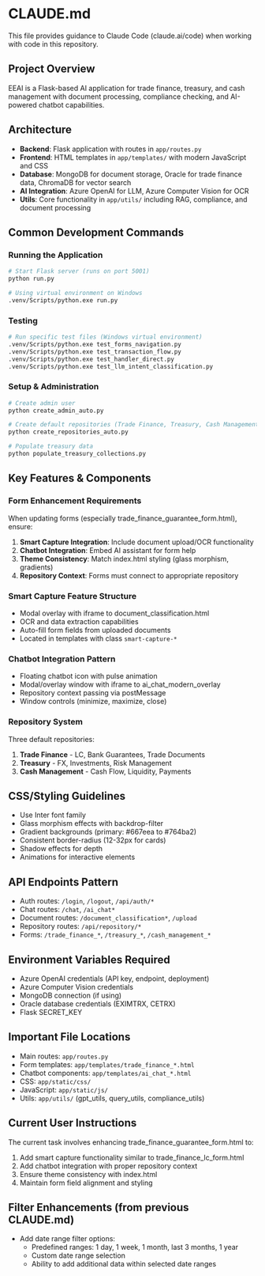 # CLAUDE.md

This file provides guidance to Claude Code (claude.ai/code) when working with code in this repository.

## Project Overview
EEAI is a Flask-based AI application for trade finance, treasury, and cash management with document processing, compliance checking, and AI-powered chatbot capabilities.

## Architecture
- **Backend**: Flask application with routes in `app/routes.py`
- **Frontend**: HTML templates in `app/templates/` with modern JavaScript and CSS
- **Database**: MongoDB for document storage, Oracle for trade finance data, ChromaDB for vector search
- **AI Integration**: Azure OpenAI for LLM, Azure Computer Vision for OCR
- **Utils**: Core functionality in `app/utils/` including RAG, compliance, and document processing

## Common Development Commands

### Running the Application
```bash
# Start Flask server (runs on port 5001)
python run.py

# Using virtual environment on Windows
.venv/Scripts/python.exe run.py
```

### Testing
```bash
# Run specific test files (Windows virtual environment)
.venv/Scripts/python.exe test_forms_navigation.py
.venv/Scripts/python.exe test_transaction_flow.py
.venv/Scripts/python.exe test_handler_direct.py
.venv/Scripts/python.exe test_llm_intent_classification.py
```

### Setup & Administration
```bash
# Create admin user
python create_admin_auto.py

# Create default repositories (Trade Finance, Treasury, Cash Management)
python create_repositories_auto.py

# Populate treasury data
python populate_treasury_collections.py
```

## Key Features & Components

### Form Enhancement Requirements
When updating forms (especially trade_finance_guarantee_form.html), ensure:
1. **Smart Capture Integration**: Include document upload/OCR functionality
2. **Chatbot Integration**: Embed AI assistant for form help
3. **Theme Consistency**: Match index.html styling (glass morphism, gradients)
4. **Repository Context**: Forms must connect to appropriate repository

### Smart Capture Feature Structure
- Modal overlay with iframe to document_classification.html
- OCR and data extraction capabilities
- Auto-fill form fields from uploaded documents
- Located in templates with class `smart-capture-*`

### Chatbot Integration Pattern
- Floating chatbot icon with pulse animation
- Modal/overlay window with iframe to ai_chat_modern_overlay
- Repository context passing via postMessage
- Window controls (minimize, maximize, close)

### Repository System
Three default repositories:
1. **Trade Finance** - LC, Bank Guarantees, Trade Documents
2. **Treasury** - FX, Investments, Risk Management  
3. **Cash Management** - Cash Flow, Liquidity, Payments

## CSS/Styling Guidelines
- Use Inter font family
- Glass morphism effects with backdrop-filter
- Gradient backgrounds (primary: #667eea to #764ba2)
- Consistent border-radius (12-32px for cards)
- Shadow effects for depth
- Animations for interactive elements

## API Endpoints Pattern
- Auth routes: `/login`, `/logout`, `/api/auth/*`
- Chat routes: `/chat`, `/ai_chat*`
- Document routes: `/document_classification*`, `/upload`
- Repository routes: `/api/repository/*`
- Forms: `/trade_finance_*`, `/treasury_*`, `/cash_management_*`

## Environment Variables Required
- Azure OpenAI credentials (API key, endpoint, deployment)
- Azure Computer Vision credentials
- MongoDB connection (if using)
- Oracle database credentials (EXIMTRX, CETRX)
- Flask SECRET_KEY

## Important File Locations
- Main routes: `app/routes.py`
- Form templates: `app/templates/trade_finance_*.html`
- Chatbot components: `app/templates/ai_chat_*.html`
- CSS: `app/static/css/`
- JavaScript: `app/static/js/`
- Utils: `app/utils/` (gpt_utils, query_utils, compliance_utils)

## Current User Instructions
The current task involves enhancing trade_finance_guarantee_form.html to:
1. Add smart capture functionality similar to trade_finance_lc_form.html
2. Add chatbot integration with proper repository context
3. Ensure theme consistency with index.html
4. Maintain form field alignment and styling

## Filter Enhancements (from previous CLAUDE.md)
- Add date range filter options:
  - Predefined ranges: 1 day, 1 week, 1 month, last 3 months, 1 year
  - Custom date range selection
  - Ability to add additional data within selected date ranges